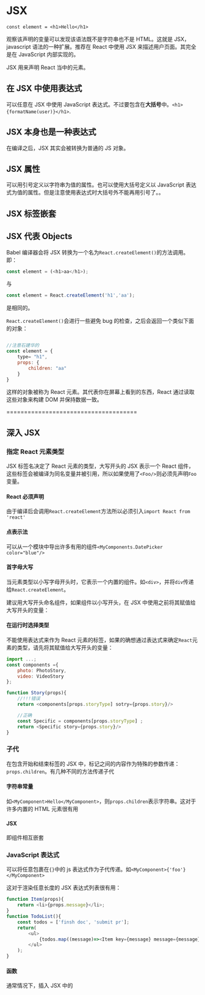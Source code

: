 # JSX

`const element = <h1>Hello</h1>`

观察该声明的变量可以发现该语法既不是字符串也不是 HTML。这就是 JSX，javascript 语法的一种扩展。推荐在 React 中使用 JSX 来描述用户页面。其完全是在 JavaScript 内部实现的。

JSX 用来声明 React 当中的元素。

## 在 JSX 中使用表达式

可以任意在 JSX 中使用 JavaScript 表达式。不过要包含在**大括号**中。`<h1>{formatName(user)}</h1>`.

## JSX 本身也是一种表达式

在编译之后，JSX 其实会被转换为普通的 JS 对象。

## JSX 属性

可以用引号定义以字符串为值的属性。也可以使用大括号定义以 JavaScript 表达式为值的属性。但是注意使用表达式时大括号外不能再用引号了。。

## JSX 标签嵌套

## JSX 代表 Objects

Babel 编译器会将 JSX 转换为一个名为`React.createElement()`的方法调用。即：

```js
const element = (<h1>aa</h1>);
```

与

```js
const element = React.createElement('h1','aa');
```

是相同的。

`React.createElement()`会进行一些避免 bug 的检查，之后会返回一个类似下面的对象：

```js

//注意石建华的
const element = {
    type= "h1",
    props: {
        children: "aa"
    }
}
```

这样的对象被称为 React 元素。其代表你在屏幕上看到的东西，React 通过读取这些对象来构建 DOM 并保持数据一致。


=====================================

## 深入 JSX

### 指定 React 元素类型

JSX 标签名决定了 React 元素的类型，大写开头的 JSX 表示一个 React 组件，这些标签会被编译为同名变量并被引用，所以如果使用了`<Foo/>`则必须先声明`Foo`变量。

#### React 必须声明

由于编译后会调用`React.createElement`方法所以必须引入`import React from 'react'`

#### 点表示法

可以从一个模块中导出许多有用的组件`<MyComponents.DatePicker color="blue"/>`

#### 首字母大写

当元素类型以小写字母开头时，它表示一个内置的组件。如`<div>`，并将`div`传递给`React.createElement`。

建议用大写开头命名组件，如果组件以小写开头，在 JSX 中使用之前将其赋值给大写开头的变量：

#### 在运行时选择类型

不能使用表达式来作为 React 元素的标签，如果的确想通过表达式来确定`React`元素的类型，请先将其赋值给大写开头的变量：

```js
import ...;
const components ={
    photo: PhotoStory,
    video: VideoStory
};

function Story(props){
    //!!!错误
    return <components[props.storyType] sotry={props.story}/> 

    //正确
    const Specific = components[props.storyType] ;
    return <Specific story={props.story}/>
}
```

### 子代

在包含开始和结束标签的 JSX 中，标记之间的内容作为特殊的参数传递：`props.children`。有几种不同的方法传递子代

#### 字符串常量

如`<MyComponent>Hello</MyComponent>`，则`props.children`表示字符串。这对于许多内置的 HTML 元素很有用

#### JSX

即组件相互嵌套

### JavaScript 表达式

可以将任意包裹在`{}`中的 js 表达式作为子代传递。如`<MyComponent>{'foo'}</MyComponent>`

这对于渲染任意长度的 JSX 表达式列表很有用：

```js
function Item(props){
    return <li>{props.message}</li>;
}
function TodoList(){
    const todos = ['finsh doc', 'submit pr'];
    return(
        <ul>
            {todos.map((message)=><Item key={message} message={message}/>)}
        </ul>
    );
}
```

#### 函数

通常情况下，插入 JSX 中的